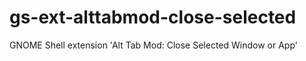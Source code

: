 gs-ext-alttabmod-close-selected
===============================

GNOME Shell extension 'Alt Tab Mod: Close Selected Window or App'